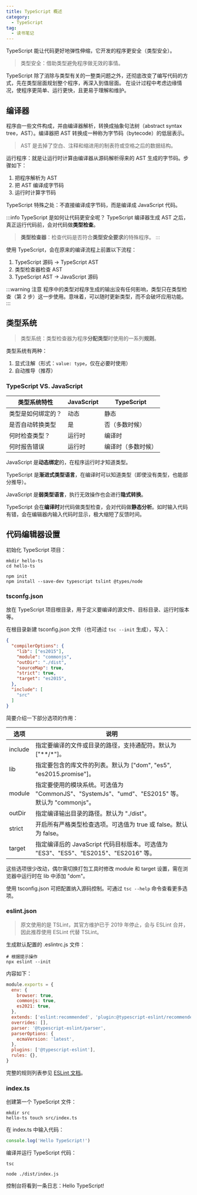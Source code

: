 ```yaml
---
title: TypeScript 概述
category:
  - TypeScript
tag:
  - 读书笔记
---
```


TypeScript 能让代码更好地弹性伸缩，它开发的程序更安全（类型安全）。

> 类型安全：借助类型避免程序做无效的事情。

TypeScript 除了消除与类型有关的一整类问题之外，还彻底改变了编写代码的方式，先在类型层面规划整个程序，再深入到值层面。
在设计过程中考虑边缘情况，使程序更简单、运行更快，且更易于理解和维护。

## 编译器

程序由一些文件构成，并由编译器解析，转换成抽象句法树（abstract syntax tree，AST）。编译器把 AST 转换成一种称为字节码（bytecode）的低层表示。

> AST 是去掉了空白、注释和缩进用的制表符或空格之后的数据结构。

运行程序：就是让运行时计算由编译器从源码解析得来的 AST 生成的字节码。步骤如下：

1. 把程序解析为 AST
2. 把 AST 编译成字节码
3. 运行时计算字节码

TypeScript 特殊之处：不直接编译成字节码，而是编译成 JavaScript 代码。

:::info TypeScript 是如何让代码更安全呢？
TypeScript 编译器生成 AST 之后，真正运行代码前，会对代码做**类型检查**。

> **类型检查器**：检查代码是否符合**类型安全要求**的特殊程序。
:::

使用 TypeScript，会在原来的编译流程上前置以下流程：

1. TypeScript 源码 -> TypeScript AST
2. 类型检查器检查 AST
3. TypeScript AST -> JavaScript 源码

:::warning 注意
程序中的类型对程序生成的输出没有任何影响，类型只在类型检查（第 2 步）这一步使用。意味着，可以随时更新类型，而不会破坏应用功能。
:::

## 类型系统

> 类型系统：类型检查器为程序**分配类型**时使用的一系列**规则**。

类型系统有两种：

1. 显式注解（形式：`value: type`，仅在必要时使用）
2. 自动推导（推荐）

### TypeScript VS. JavaScript

| 类型系统特性 | JavaScript | TypeScript |
| --- | --- | --- |
| 类型是如何绑定的？ | 动态 | 静态 |
| 是否自动转换类型 | 是 | 否（多数时候） |
| 何时检查类型？ | 运行时 | 编译时 |
| 何时报告错误 | 运行时 | 编译时（多数时候）|

JavaScript 是**动态绑定**的，在程序运行时才知道类型。

TypeScript 是**渐进式类型语言**，在编译时可以知道类型（即使没有类型，也能部分推导）。

JavaScript 是**弱类型语言**，执行无效操作也会进行**隐式转换**。

TypeScript 会在**编译时**对代码做类型检查，会对代码做**静态分析**。如时输入代码有错，会在编辑器内输入代码时显示，极大缩短了反馈时间。

## 代码编辑器设置

初始化 TypeScript 项目：

```shell
mkdir hello-ts
cd hello-ts

npm init
npm install --save-dev typescript tslint @types/node
```

### tsconfg.json

放在 TypeScript 项目根目录，用于定义要编译的源文件、目标目录、运行时版本等。

在根目录新建 tsconfig.json 文件（也可通过 `tsc --init` 生成），写入：

```json
{
  "compilerOptions": {
    "lib": ["es2015"],
    "module": "commonjs",
    "outDir": "./dist",
    "sourceMap": true,
    "strict": true,
    "target": "es2015",
  },
  "include": [
    "src"
  ]
}
```

简要介绍一下部分选项的作用：

| 选项 | 说明 |
| --- | --- |
| include | 指定要编译的文件或目录的路径，支持通配符。默认为 ["**/*"]。|
| lib | 指定要包含的库文件的列表。默认为 ["dom", "es5", "es2015.promise"]。|
| module | 指定要使用的模块系统。可选值为 "CommonJS"、"SystemJs"、"umd"、"ES2015" 等。默认为 "commonjs"。|
| outDir | 指定编译输出目录的路径。默认为 "./dist"。|
| strict | 开启所有严格类型检查选项。可选值为 true 或 false。默认为 false。|
| target | 指定编译后的 JavaScript 代码目标版本。可选值为 "ES3"、"ES5"、"ES2015"、"ES2016" 等。|

这些选项很少改动，偶尔需切换打包工具时修改 module 和 target 设置，需在浏览器中运行时在 lib 中添加 "dom"。

使用 tsconfig.json 可把配置纳入源码控制。可通过 `tsc --help` 命令查看更多选项。

### eslint.json

> 原文使用的是 TSLint，其官方维护已于 2019 年停止，会与 ESLint 合并，因此推荐使用 ESLint 代替 TSLint。

生成默认配置的 .eslintrc.js 文件：

```shell
# 根据提示操作
npx eslint --init
```

内容如下：

```js
module.exports = {
  env: {
    browser: true,
    commonjs: true,
    es2021: true,
  },
  extends: ['eslint:recommended', 'plugin:@typescript-eslint/recommended'],
  overrides: [],
  parser: '@typescript-eslint/parser',
  parserOptions: {
    ecmaVersion: 'latest',
  },
  plugins: ['@typescript-eslint'],
  rules: {},
}

```

完整的规则列表参见 [ESLint 文档](https://eslint.org/)。

### index.ts

创建第一个 TypeScript 文件：

```shell
mkdir src
hello-ts touch src/index.ts
```

在 index.ts 中输入代码：

```ts
console.log('Hello TypeScript!')
```

编译并运行 TypeScript 代码：

```shell
tsc

node ./dist/index.js
```

控制台将看到一条日志：Hello TypeScript!
